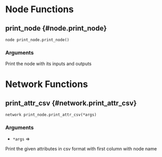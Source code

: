 # Node Functions
## print_node {#node.print_node}
```sig
node print_node.print_node()
```

### Arguments


Print the node with its inputs and outputs
# Network Functions
## print_attr_csv {#network.print_attr_csv}
```sig
network print_node.print_attr_csv(*args)
```

### Arguments
- `*args` => 

Print the given attributes in csv format with first column with node name
